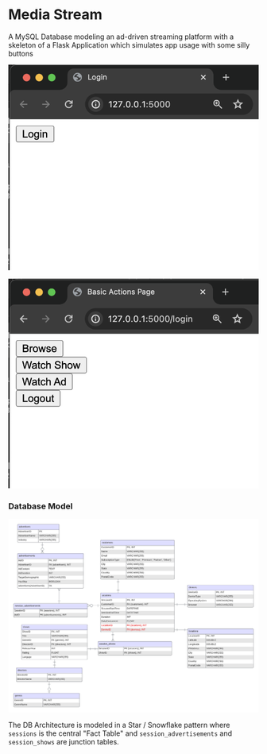 # Media Stream

A MySQL Database modeling an ad-driven streaming platform
with a skeleton of a Flask Application
which simulates app usage with some silly buttons

![](static/loginView.png)

![](static/homeView.png)

### Database Model

![](static/2024.01.22-ER_Diagram.png)

The DB Architecture is modeled in a Star / Snowflake pattern where `sessions` is the central "Fact Table" and `session_advertisements` and `session_shows` are junction tables.

